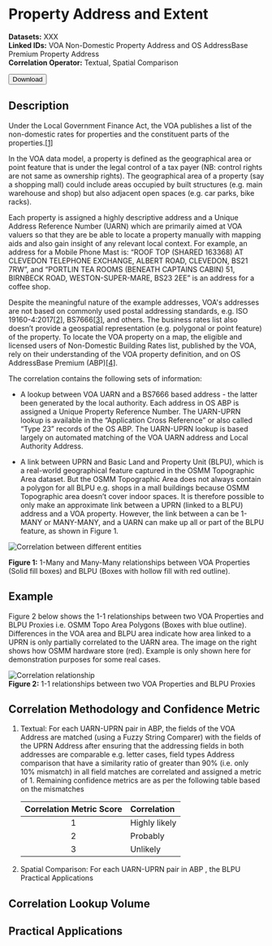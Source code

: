 # Property Address and Extent

__Datasets:__ XXX
<br> __Linked IDs:__ VOA Non-Domestic Property Address and OS AddressBase Premium Property Address
<br> __Correlation Operator:__ Textual, Spatial Comparison

 <a href="http://www.google.com/">
    <button>Download</button>
</a>

## Description

Under the Local Government Finance Act, the VOA publishes a list of the non-domestic rates for properties and the constituent parts of the properties.[[1]](https://voaratinglists.blob.core.windows.net/html/rlidata.htm)

In the VOA data model, a property is defined as the geographical area or point feature that is under the legal control of a tax payer (NB: control rights are not same as ownership rights). The geographical area of a property (say a shopping mall) could include areas occupied by built structures (e.g. main warehouse and shop) but also adjacent open spaces (e.g. car parks, bike racks).

Each property is assigned a highly descriptive address and a Unique Address Reference Number (UARN) which are primarily aimed at VOA valuers so that they are be able to locate a property manually with mapping aids and also gain insight of any relevant local context. For example, an address for a Mobile Phone Mast is: “ROOF TOP (SHARED 163368) AT CLEVEDON TELEPHONE EXCHANGE, ALBERT ROAD, CLEVEDON, BS21 7RW”, and “PORTLIN TEA ROOMS (BENEATH CAPTAINS CABIN) 51, BIRNBECK ROAD, WESTON-SUPER-MARE, BS23 2EE” is an address for a coffee shop.

Despite the meaningful nature of the example addresses, VOA's addresses are not based on commonly used postal addressing standards, e.g. ISO 19160-4:2017[[2]](https://www.iso.org/standard/64242.html), BS7666[[3]](https://www.agi.org.uk/agi-groups/standards-committee/bs7666-guidelines), and others. The business rates list also doesn’t provide a geospatial representation (e.g. polygonal or point feature) of the property. To locate the VOA property on a map, the eligible and licensed users of Non-Domestic Building Rates list, published by the VOA, rely on their understanding of the VOA property definition, and on OS AddressBase Premium (ABP)[[4]](https://www.ordnancesurvey.co.uk/business-government/products/addressbase-premium).

The correlation contains the following sets of information:
- A lookup between VOA UARN and a BS7666 based address - the latter been generated by the local authority. Each address in OS ABP is assigned a Unique Property Reference Number. The UARN-UPRN lookup is available in the “Application Cross Reference” or also called “Type 23” records of the OS ABP. The UARN-UPRN lookup is based largely on automated matching of the VOA UARN address and Local Authority Address.

- A link between UPRN and Basic Land and Property Unit (BLPU), which is a real-world geographical feature captured in the OSMM Topographic Area dataset. But the OSMM Topographic Area does not always contain a polygon for all BLPU e.g. shops in a mall buildings because OSMM Topographic area doesn’t cover indoor spaces.
It is therefore possible to only make an approximate link between a UPRN (linked to a BLPU) address and a VOA property. However, the link between a can be 1-MANY or MANY-MANY, and a UARN can make up all or part of the BLPU feature, as shown in Figure 1.

![Correlation between different entities](/_media/Relationships.png)

__Figure 1:__ 1-Many and Many-Many relationships between VOA Properties (Solid fill boxes) and BLPU (Boxes with hollow fill with red outline).

## Example

Figure 2 below shows the 1-1 relationships between two VOA Properties and BLPU Proxies i.e. OSMM Topo Area Polygons (Boxes with blue outline). Differences in the VOA area and BLPU area indicate how area linked to a UPRN is only partially correlated to the UARN area. The image on the right shows how OSMM hardware store (red). Example is only shown here for demonstration purposes for some real cases.

![Correlation relationship](/_media/Operators2.PNG)
<br>__Figure 2:__ 1-1 relationships between two VOA Properties and BLPU Proxies

## Correlation Methodology and Confidence Metric
1. Textual: For each UARN-UPRN pair in ABP, the fields of the VOA Address are matched (using a Fuzzy String Comparer) with the fields of the UPRN Address after ensuring that the addressing fields in both addresses are comparable e.g. letter cases, field types Address comparison that have a similarity ratio of greater than 90% (i.e. only 10% mismatch) in all field matches are correlated and assigned a metric of 1. Remaining confidence metrics are as per the following table based on the mismatches

    Correlation Metric Score | Correlation
    :------------: | :-------------
    1 | Highly likely
    2 | Probably
    3 | Unlikely


2. Spatial Comparison: For each UARN-UPRN pair in ABP , the BLPU
Practical Applications

## Correlation Lookup Volume

## Practical Applications





